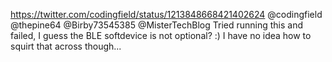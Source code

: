 https://twitter.com/codingfield/status/1213848668421402624 @codingfield @thepine64 @Birby73545385 @MisterTechBlog Tried running this and failed, I guess the BLE softdevice is not optional? :) I have no idea how to squirt that across though...